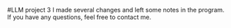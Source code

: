 #LLM project 3
I made several changes and left some notes in the program.  
If you have any questions, feel free to contact me.
